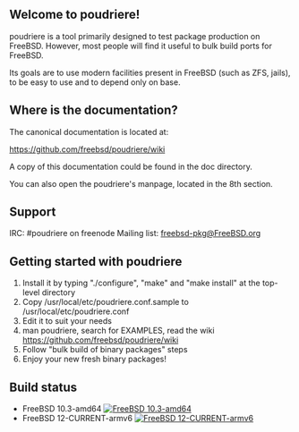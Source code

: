 Welcome to poudriere!
---------------------

poudriere is a tool primarily designed to test package production on
FreeBSD. However, most people will find it useful to bulk build ports
for FreeBSD.

Its goals are to use modern facilities present in FreeBSD (such as ZFS,
jails), to be easy to use and to depend only on base.

Where is the documentation?
---------------------------

The canonical documentation is located at:

https://github.com/freebsd/poudriere/wiki

A copy of this documentation could be found in the doc directory.

You can also open the poudriere's manpage, located in the 8th section.

Support
-------

IRC:          #poudriere on freenode
Mailing list: freebsd-pkg@FreeBSD.org

Getting started with poudriere
------------------------------

1. Install it by typing "./configure", "make" and "make install" at the top-level directory
2. Copy /usr/local/etc/poudriere.conf.sample to /usr/local/etc/poudriere.conf
3. Edit it to suit your needs
4. man poudriere, search for EXAMPLES, read the wiki https://github.com/freebsd/poudriere/wiki
5. Follow "bulk build of binary packages" steps
6. Enjoy your new fresh binary packages!

Build status
------------------------------

* FreeBSD 10.3-amd64 [![FreeBSD 10.3-amd64](https://jenkins.mouf.net/job/poudriere-103-amd64/badge/icon)](https://jenkins.mouf.net/job/poudriere-103-amd64/)
* FreeBSD 12-CURRENT-armv6 [![FreeBSD 12-CURRENT-armv6](https://jenkins.mouf.net/job/poudriere-arm/badge/icon)](https://jenkins.mouf.net/job/poudriere-arm/)
